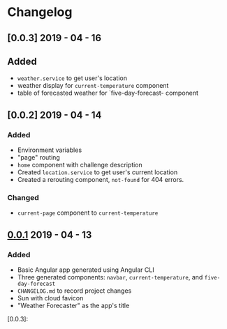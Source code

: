 # Changelog

## [0.0.3] 2019 - 04 - 16
## Added
- `weather.service` to get user's location
- weather display for `current-temperature` component
- table of forecasted weather for `five-day-forecast- component


## [0.0.2] 2019 - 04 - 14
### Added
- Environment variables
- "page" routing
- `home` component with challenge description
- Created `location.service` to get user's current location
- Created a rerouting component, `not-found` for 404 errors.

### Changed
- `current-page` component to `current-temperature`

## [0.0.1] 2019 - 04 - 13
### Added
- Basic Angular app generated using Angular CLI
- Three generated components: `navbar`, `current-temperature`, and `five-day-forecast`
- `CHANGELOG.md` to record project changes
- Sun with cloud favicon
- "Weather Forecaster" as the app's title

[0.0.1]:
[0.0.2]:
[0.0.3]: